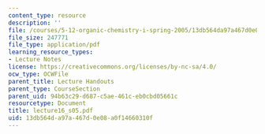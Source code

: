 ```yaml
---
content_type: resource
description: ''
file: /courses/5-12-organic-chemistry-i-spring-2005/13db564da97a467d0e08a0f14660310f_lecture16_s05.pdf
file_size: 247771
file_type: application/pdf
learning_resource_types:
- Lecture Notes
license: https://creativecommons.org/licenses/by-nc-sa/4.0/
ocw_type: OCWFile
parent_title: Lecture Handouts
parent_type: CourseSection
parent_uid: 94b63c29-d687-c5ae-461c-eb0cbd05661c
resourcetype: Document
title: lecture16_s05.pdf
uid: 13db564d-a97a-467d-0e08-a0f14660310f
---
```

